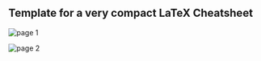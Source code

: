 ## Template for a very compact LaTeX Cheatsheet

![page 1](https://i.stack.imgur.com/jEcrv.png)

![page 2](https://i.stack.imgur.com/jq4dI.png)

